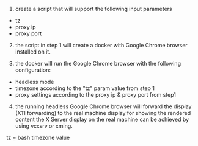 1. create a script that will support the following input parameters
- tz
- proxy ip
- proxy port

2. the script in step 1 will create a docker with Google Chrome browser installed on it.

3. the docker will run the Google Chrome browser with the following configuration:
- headless mode
- timezone according to the "tz" param value from step 1
- proxy settings according to the proxy ip & proxy port from step1

4. the running headless Google Chrome browser will forward the display (X11 forwarding) to the real machine display for showing the rendered content
the X Server display on the real machine can be achieved by using vcxsrv or xming.

tz = bash timezone value
